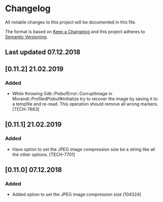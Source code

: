 # Changelog
All notable changes to this project will be documented in this file.

The format is based on [Keep a Changelog](http://keepachangelog.com/en/1.0.0/)
and this project adheres to [Semantic Versioning](http://semver.org/spec/v2.0.0.html).

## Last updated 07.12.2018

## [0.11.2] 21.02.2019
### Added
- While throwing Gdk::PixbufError::CorruptImage in Morandi::ProfiledPixbuf#initialize try to recover the image by saving it to a tempfile and re-read. This operation should remove all wrong markers. [TECH-7663]

## [0.11.1] 21.02.2019
### Added
- Have option to set the JPEG image compression size be a string like all the other options. [TECH-7701]

## [0.11.0] 07.12.2018
### Added
- Added option to set the JPEG image compression size [104324]
